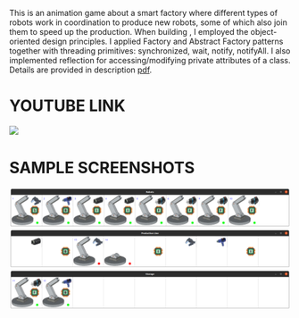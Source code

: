 This is an animation game about a smart factory where different types of robots work in coordination to produce new robots, some of which also join them to speed up the production.
When building , I employed the object-oriented design principles. I applied Factory and Abstract Factory patterns together with threading primitives: synchronized, wait, notify, notifyAll.
I also implemented reflection for accessing/modifying private attributes of a class. Details are provided in description [pdf](https://github.com/ftasbasi/Object-Oriented-Programming/blob/main/Industry%204.0/Industry%204.0%20Description.pdf).

#  YOUTUBE LINK
[![](http://img.youtube.com/vi/ksgf5WloD3s/0.jpg)](http://www.youtube.com/watch?v=ksgf5WloD3s "Industry 4.0")

# SAMPLE SCREENSHOTS
![alt text](https://github.com/ftasbasi/Object-Oriented-Programming/blob/main/Industry%204.0/line1.png?raw=true)
![alt text](https://github.com/ftasbasi/Object-Oriented-Programming/blob/main/Industry%204.0/line2.png?raw=true)
![alt text](https://github.com/ftasbasi/Object-Oriented-Programming/blob/main/Industry%204.0/line3.png?raw=true)

